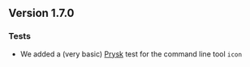 ## Version 1.7.0

### Tests

- We added a (very basic) [Prysk](https://pypi.org/project/prysk/) test for the command line tool `icon`

